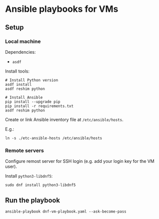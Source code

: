# Ansible playbooks for VMs

## Setup

### Local machine

Dependencies:

- `asdf`

Install tools:

```shell
# Install Python version
asdf install
asdf reshim python

# Install Ansible
pip install --upgrade pip
pip install -r requirements.txt
asdf reshim python
```

Create or link Ansible inventory file at `/etc/ansible/hosts`.

E.g.:

```shell
ln -s ./etc-ansible-hosts /etc/ansible/hosts 
```

### Remote servers

Configure remost server for SSH login (e.g. add your login key for the VM user).

Install `python3-libdnf5`:

```shell
sudo dnf install python3-libdnf5
```

## Run the playbook

```shell
ansible-playbook dnf-vm-playbook.yaml --ask-become-pass 
```
